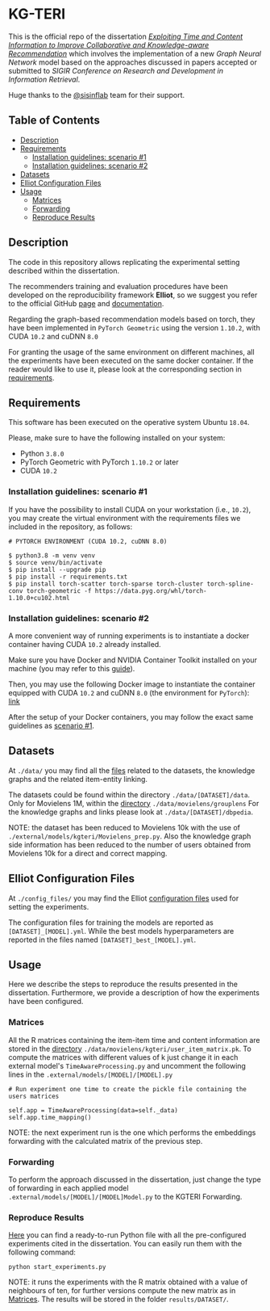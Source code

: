 # KG-TERI

This is the official repo of the dissertation
[*Exploiting Time and Content Information to Improve Collaborative and Knowledge-aware Recommendation*](https://drive.google.com/uc?id=1FYUNfTY7QPwGlgm3tL7M5a1LqHjay_eQ&export=download) which involves the implementation of a new *Graph Neural Network* model based on the approaches discussed in papers accepted or submitted to *SIGIR Conference on Research and Development in Information Retrieval*.

Huge thanks to the [@sisinflab](https://github.com/sisinflab) team for their support.
## Table of Contents

- [Description](#description)
- [Requirements](#requirements)
  - [Installation guidelines: scenario #1](#installation-guidelines-scenario-1)
  - [Installation guidelines: scenario #2](#installation-guidelines-scenario-2)
- [Datasets](#datasets)
- [Elliot Configuration Files](#elliot-configuration-files)
- [Usage](#usage)
  - [Matrices](#matrices)
  - [Forwarding](#forwarding)
  - [Reproduce Results](#reproduce-results)



## Description

The code in this repository allows replicating the experimental setting described within the dissertation.

The recommenders training and evaluation procedures have been developed on the reproducibility framework **Elliot**,
so we suggest you refer to the official GitHub 
[page](https://github.com/sisinflab/elliot) and 
[documentation](https://elliot.readthedocs.io/en/latest/).

Regarding the graph-based recommendation models based on torch, they have been implemented
in `PyTorch Geometric` using the version `1.10.2`, with CUDA `10.2` and cuDNN `8.0`

For granting the usage of the same environment on different machines, 
all the experiments have been executed on the same docker container.
If the reader would like to use it, 
please look at the corresponding section in [requirements](#requirements).

## Requirements 

This software has been executed on the operative system Ubuntu `18.04`.

Please, make sure to have the following installed on your system:

* Python `3.8.0`
* PyTorch Geometric with PyTorch `1.10.2` or later
* CUDA `10.2`

### Installation guidelines: scenario #1
If you have the possibility to install CUDA on your workstation (i.e., `10.2`), you may create the virtual environment with the requirements files we included in the repository, as follows:

```
# PYTORCH ENVIRONMENT (CUDA 10.2, cuDNN 8.0)

$ python3.8 -m venv venv
$ source venv/bin/activate
$ pip install --upgrade pip
$ pip install -r requirements.txt
$ pip install torch-scatter torch-sparse torch-cluster torch-spline-conv torch-geometric -f https://data.pyg.org/whl/torch-1.10.0+cu102.html
```

### Installation guidelines: scenario #2
A more convenient way of running experiments is to instantiate a docker container having CUDA `10.2` already installed.

Make sure you have Docker and NVIDIA Container Toolkit installed on your machine (you may refer to this [guide](https://docs.nvidia.com/datacenter/cloud-native/container-toolkit/install-guide.html#installing-on-ubuntu-and-debian)).

Then, you may use the following Docker image to instantiate the container equipped with CUDA `10.2` and cuDNN `8.0` (the environment for `PyTorch`): [link](https://hub.docker.com/layers/nvidia/cuda/10.2-cudnn8-devel-ubuntu18.04/images/sha256-3d1aefa978b106e8cbe50743bba8c4ddadacf13fe3165dd67a35e4d904f3aabe?context=explore)

After the setup of your Docker containers, you may follow the exact same guidelines as [scenario #1](#installation-guidelines-scenario-1).

## Datasets

At `./data/` you may find all the [files](data) related to 
the datasets, the knowledge graphs and the related item-entity linking.

The datasets could be found within the directory `./data/[DATASET]/data`. 
Only for Movielens 1M, within the [directory](data/movielens/grouplens) `./data/movielens/grouplens`
For the knowledge graphs and links please look at  `./data/[DATASET]/dbpedia`.

NOTE: the dataset has been reduced to Movielens 10k with the use of `./external/models/kgteri/Movielens_prep.py`.
Also the knowledge graph side information has been reduced to the number of users obtained from Movielens 10k for a direct and correct mapping.

## Elliot Configuration Files

At `./config_files/` you may find the Elliot [configuration files](config_files) used for setting the experiments.


The configuration files for training the models are reported as `[DATASET]_[MODEL].yml`. 
While the best models hyperparameters are reported in the files named `[DATASET]_best_[MODEL].yml`.

## Usage
Here we describe the steps to reproduce the results presented in the dissertation. Furthermore, we provide a description of how the experiments have been configured.

### Matrices

All the R matrices containing the item-item time and content information are stored in the [directory](data/movielens/kgteri) `./data/movielens/kgteri/user_item_matrix.pk`.
To compute the matrices with different values of k just change it in each external model's `TimeAwareProcessing.py` and uncomment the following lines in the `.external/models/[MODEL]/[MODEL].py`
```
# Run experiment one time to create the pickle file containing the users matrices

self.app = TimeAwareProcessing(data=self._data)
self.app.time_mapping()

```
NOTE: the next experiment run is the one which performs the embeddings forwarding with the calculated matrix of the previous step.

### Forwarding
To perform the approach discussed in the dissertation, just change the type of forwarding in each applied model `.external/models/[MODEL]/[MODEL]Model.py` to the KGTERI Forwarding.



### Reproduce Results

[Here](start_experiments.py) you can find a ready-to-run Python file with all the pre-configured experiments cited in the dissertation.
You can easily run them with the following command:

```
python start_experiments.py
```

NOTE: it runs the experiments with the R matrix obtained with a value of neighbours of ten, for further versions compute the new matrix as in [Matrices](##Matrices).
The results will be stored in the folder ```results/DATASET/```.

